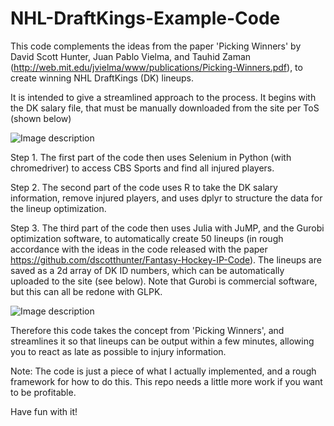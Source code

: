 # NHL-DraftKings-Example-Code

This code complements the ideas from the paper 'Picking Winners' by David Scott Hunter, Juan Pablo Vielma, and Tauhid Zaman (http://web.mit.edu/jvielma/www/publications/Picking-Winners.pdf), to create winning NHL DraftKings (DK) lineups.

It is intended to give a streamlined approach to the process. It begins with the DK salary file, that must be manually downloaded from the site per ToS (shown below)  

![Image description](https://i.ibb.co/FWY7wf1/Screen-Shot-2019-12-01-at-6-02-50-PM.jpg)

Step 1. The first part of the code then uses Selenium in Python (with chromedriver) to access CBS Sports and find all injured players. 

Step 2. The second part of the code uses R to take the DK salary information, remove injured players, and uses dplyr to structure the data for the lineup optimization.

Step 3. The third part of the code then uses Julia with JuMP, and the Gurobi optimization software, to automatically create 50 lineups (in rough accordance with the ideas in the code released with the paper https://github.com/dscotthunter/Fantasy-Hockey-IP-Code). The lineups are saved as a 2d array of DK ID numbers, which can be automatically uploaded to the site (see below). Note that Gurobi is commercial software, but this can all be redone with GLPK.

![Image description](https://i.ibb.co/vBbwmq7/Screen-Shot-2019-12-01-at-7-52-26-PM.jpg)

Therefore this code takes the concept from 'Picking Winners', and streamlines it so that lineups can be output within a few minutes, allowing you to react as late as possible to injury information. 

Note: The code is just a piece of what I actually implemented, and a rough framework for how to do this. This repo needs a little more work if you want to be profitable.

Have fun with it!
